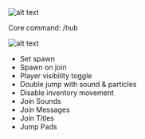 ![alt text](https://i.imgur.com/DoMMvyw.png "bHub (Spigot Hub Core)")

Core command: /hub

![alt text](https://i.imgur.com/8dm6Tdu.png "Features")
* Set spawn
* Spawn on join
* Player visibility toggle
* Double jump with sound & particles
* Disable inventory movement
* Join Sounds
* Join Messages
* Join Titles
* Jump Pads
